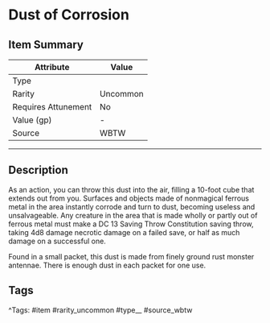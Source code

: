# Dust of Corrosion

## Item Summary

| Attribute            | Value                        |
|----------------------|------------------------------|
| Type                 |   |
| Rarity               | Uncommon             |
| Requires Attunement  | No                |
| Value (gp)           | -    |
| Source               | WBTW |

---

## Description

As an action, you can throw this dust into the air, filling a 10-foot cube that extends out from you. Surfaces and objects made of nonmagical ferrous metal in the area instantly corrode and turn to dust, becoming useless and unsalvageable. Any creature in the area that is made wholly or partly out of ferrous metal must make a DC 13 Saving Throw Constitution saving throw, taking 4d8 damage necrotic damage on a failed save, or half as much damage on a successful one.

Found in a small packet, this dust is made from finely ground rust monster antennae. There is enough dust in each packet for one use.

## Tags

^Tags: #item #rarity_uncommon #type__ #source_wbtw